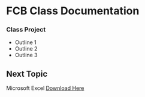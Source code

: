 # FCB Class Documentation

### Class Project

- Outline 1
- Outline 2
- Outline 3

## Next Topic
Microsoft Excel [Download Here](www.microsoft.com)
